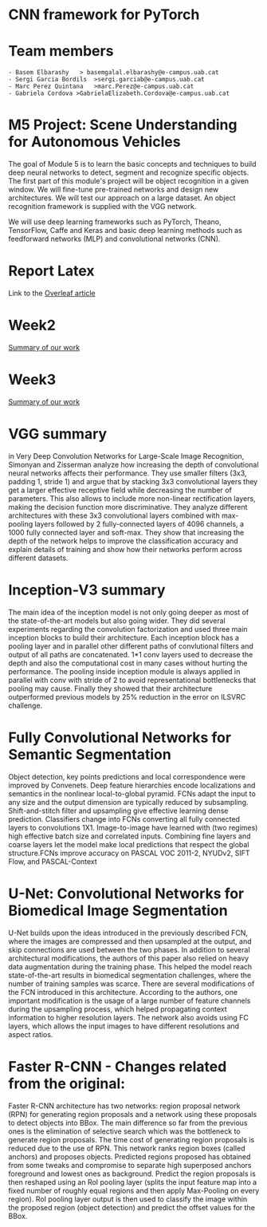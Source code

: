 # CNN framework for PyTorch
# Team members
    - Basem Elbarashy   > basemgalal.elbarashy@e-campus.uab.cat
    - Sergi Garcia Bordils  >sergi.garciab@e-campus.uab.cat
    - Marc Perez Quintana   >marc.Perez@e-campus.uab.cat
    - Gabriela Cordova >GabrielaElizabeth.Cordova@e-campus.uab.cat
# M5 Project: Scene Understanding for Autonomous Vehicles

The goal of Module 5 is to learn the basic concepts and techniques to build deep neural networks to detect, segment and recognize specific objects.
The first part of this module's project will be object recognition in a given window. We will fine-tune pre-trained networks and design new architectures. We will test our approach on a large dataset. An object recognition framework is supplied with the VGG network.

We will use deep learning frameworks such as PyTorch, Theano, TensorFlow, Caffe and Keras and basic deep learning methods such as feedforward networks (MLP) and convolutional networks (CNN). 

# Report Latex

Link to the [Overleaf article](https://www.overleaf.com/project/5c77257d723d50236d473fd9)

# Week2
[Summary of our work](Week2.md)

# Week3
[Summary of our work](Week3.md)

# VGG summary
in Very Deep Convolution Networks for Large-Scale Image Recognition, Simonyan and Zisserman analyze how increasing the depth of convolutional neural networks affects their performance. They use smaller filters (3x3, padding 1, stride 1) and argue that by stacking 3x3 convolutional layers they get a larger effective receptive field while decreasing the number of parameters. This also allows to include more non-linear rectification layers, making the decision function more discriminative.
They analyze different architectures with these 3x3 convolutional layers combined with max-pooling layers followed by 2 fully-connected layers of 4096 channels, a 1000 fully connected layer and soft-max.
They show that increasing the depth of the network helps to improve the classification accuracy and explain details of training and show how their networks perform across different datasets. 

# Inception-V3 summary
The main idea of the inception model is not only going deeper as most of the state-of-the-art models but also going wider. They did several experiments regarding the convolution factorization and used three main inception blocks to build their architecture. Each inception block has a pooling layer and in parallel other different paths of convlutional filters and output of all paths are concatenated. 1*1 conv layers used to decrease the depth and also the computational cost in many cases without hurting the performance. The pooling inside inception module is always applied in parallel with conv with stride of 2 to avoid representational bottlenecks that pooling may cause. Finally they showed that their architecture outperformed previous models by 25% reduction in the error on ILSVRC challenge.

# Fully Convolutional Networks for Semantic Segmentation
Object detection, key points predictions and local correspondence were improved by Convenets. Deep feature hierarchies encode localizations and semantics in the nonlinear local-to-global pyramid.  FCNs adapt the input to any size and the output dimension are typically reduced by subsampling.  Shift-and-stitch filter and upsampling give effective learning dense prediction. Classifiers change into FCNs converting all fully connected layers to convolutions 1X1. Image-to-image have learned with (two regimes) high effective batch size and correlated inputs. Combining fine layers and coarse layers let the model make local predictions that respect the global structure.FCNs improve accuracy on PASCAL VOC 2011-2, NYUDv2, SIFT Flow, and PASCAL-Context

# U-Net: Convolutional Networks for Biomedical Image Segmentation
U-Net builds upon the ideas introduced in the previously described FCN, where the images are compressed and then upsampled at the output, and skip connections are used between the two phases. In addition to several architectural modifications, the authors of this paper also relied on heavy data augmentation during the training phase. This helped the model reach state-of-the-art results in biomedical segmentation challenges, where the number of training samples was scarce. There are several modifications of the FCN introduced in this architecture. According to the authors, one important modification is the usage of a large number of feature channels during the upsampling process, which helped propagating context information to higher resolution layers.  The network also avoids using FC layers, which allows the input images to have different resolutions and aspect ratios. 

# Faster R-CNN - Changes related from the original:
Faster R-CNN architecture has two networks: region proposal network (RPN) for generating region proposals and a network using these proposals to detect objects into BBox. The main difference so far from the previous ones is the elimination of selective search which was the bottleneck to generate region proposals. The time cost of generating region proposals is reduced due to the use of RPN. This network ranks region boxes (called anchors) and proposes objects. Predicted regions proposed has obtained from some tweaks and compromise to separate high superposed anchors foreground and lowest ones as background. Predict the region proposals is then reshaped using an RoI pooling layer (splits the input feature map into a fixed number of roughly equal regions and then apply Max-Pooling on every region). RoI pooling layer output is then used to classify the image within the proposed region (object detection) and predict the offset values for the BBox.


